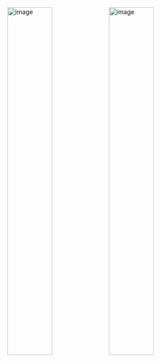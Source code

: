 <img width="45%" alt="image" src="https://user-images.githubusercontent.com/60467872/216766024-521eb068-d8d4-4ea9-945a-919c3c332f64.png">

<img width="45%" alt="image" src="https://user-images.githubusercontent.com/60467872/216766001-bf6594fa-0a57-42a8-b49a-490990b3b8ef.png">
